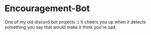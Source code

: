 # Encouragement-Bot
One of my old discord bot projects :) It cheers you up when it detects something you say that would make it think you're sad.
